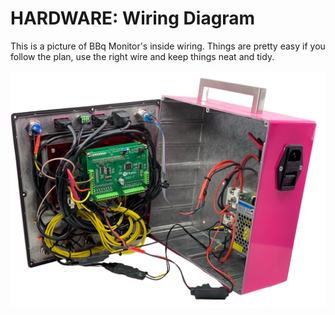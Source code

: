 # HARDWARE: Wiring Diagram

This is a picture of BBq Monitor's inside wiring. Things are pretty easy if you follow the plan, use the right wire and keep things neat and tidy.

![alt text](./Img/../../Img/yoder-monitor-inside.png "Inside the Saluminator BBQ Monitor Internet of Things (IoT) Appliance")

